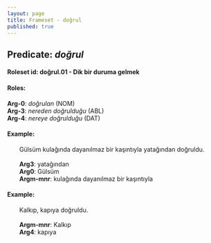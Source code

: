 ```yaml
---
layout: page
title: Frameset - doğrul
published: true
---
```

<h2>Predicate: <i>doğrul</i></h2>
<h4>Roleset id: doğrul.01 - Dik bir duruma gelmek<br>
<h4>Roles:</h4>
<b>Arg-0</b>: <i>doğrulan</i>  (NOM) <br>
<b>Arg-3</b>: <i>nereden doğrulduğu</i>  (ABL) <br>
<b>Arg-4</b>: <i>nereye doğrulduğu</i>  (DAT) <br>
<h4>Example:</h4>
&emsp;&emsp;Gülsüm kulağında dayanılmaz bir kaşıntıyla yatağından doğruldu.<br><br>
&emsp;&emsp;<b>Arg3</b>:  yatağından<br>
&emsp;&emsp;<b>Arg0</b>:  Gülsüm<br>
&emsp;&emsp;<b>Argm-mnr</b>:  kulağında dayanılmaz bir kaşıntıyla<br>

<h4>Example:</h4>
&emsp;&emsp;Kalkıp, kapıya doğruldu.<br><br>
&emsp;&emsp;<b>Argm-mnr</b>:  Kalkıp<br>
&emsp;&emsp;<b>Arg4</b>:  kapıya<br>

